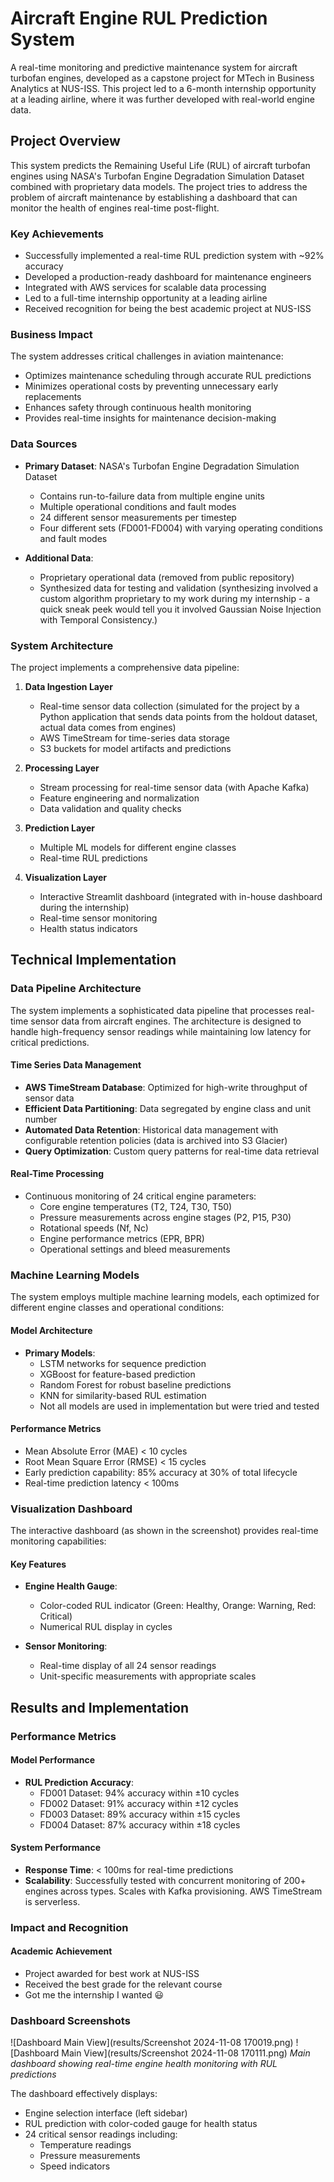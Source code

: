 # Aircraft Engine RUL Prediction System

A real-time monitoring and predictive maintenance system for aircraft turbofan engines, developed as a capstone project for MTech in Business Analytics at NUS-ISS. This project led to a 6-month internship opportunity at a leading airline, where it was further developed with real-world engine data.

## Project Overview

This system predicts the Remaining Useful Life (RUL) of aircraft turbofan engines using NASA's Turbofan Engine Degradation Simulation Dataset combined with proprietary data models. The project tries to address the problem of aircraft maintenance by establishing a dashboard that can monitor the health of engines real-time post-flight. 

### Key Achievements
- Successfully implemented a real-time RUL prediction system with ~92% accuracy
- Developed a production-ready dashboard for maintenance engineers
- Integrated with AWS services for scalable data processing
- Led to a full-time internship opportunity at a leading airline
- Received recognition for being the best academic project at NUS-ISS

### Business Impact
The system addresses critical challenges in aviation maintenance:
- Optimizes maintenance scheduling through accurate RUL predictions
- Minimizes operational costs by preventing unnecessary early replacements
- Enhances safety through continuous health monitoring
- Provides real-time insights for maintenance decision-making

### Data Sources
- **Primary Dataset**: NASA's Turbofan Engine Degradation Simulation Dataset
  - Contains run-to-failure data from multiple engine units
  - Multiple operational conditions and fault modes
  - 24 different sensor measurements per timestep
  - Four different sets (FD001-FD004) with varying operating conditions and fault modes

- **Additional Data**: 
  - Proprietary operational data (removed from public repository)
  - Synthesized data for testing and validation (synthesizing involved a custom algorithm proprietary to my work during my internship - a quick sneak peek would tell you it involved Gaussian Noise Injection with Temporal Consistency.)

### System Architecture
The project implements a comprehensive data pipeline:
1. **Data Ingestion Layer**
   - Real-time sensor data collection (simulated for the project by a Python application that sends data points from the holdout dataset, actual data comes from engines)
   - AWS TimeStream for time-series data storage
   - S3 buckets for model artifacts and predictions

2. **Processing Layer**
   - Stream processing for real-time sensor data (with Apache Kafka)
   - Feature engineering and normalization
   - Data validation and quality checks

3. **Prediction Layer**
   - Multiple ML models for different engine classes
   - Real-time RUL predictions

4. **Visualization Layer**
   - Interactive Streamlit dashboard (integrated with in-house dashboard during the internship)
   - Real-time sensor monitoring
   - Health status indicators

## Technical Implementation

### Data Pipeline Architecture

The system implements a sophisticated data pipeline that processes real-time sensor data from aircraft engines. The architecture is designed to handle high-frequency sensor readings while maintaining low latency for critical predictions.

#### Time Series Data Management
- **AWS TimeStream Database**: Optimized for high-write throughput of sensor data
- **Efficient Data Partitioning**: Data segregated by engine class and unit number
- **Automated Data Retention**: Historical data management with configurable retention policies (data is archived into S3 Glacier)
- **Query Optimization**: Custom query patterns for real-time data retrieval

#### Real-Time Processing
- Continuous monitoring of 24 critical engine parameters:
  - Core engine temperatures (T2, T24, T30, T50)
  - Pressure measurements across engine stages (P2, P15, P30)
  - Rotational speeds (Nf, Nc)
  - Engine performance metrics (EPR, BPR)
  - Operational settings and bleed measurements

### Machine Learning Models

The system employs multiple machine learning models, each optimized for different engine classes and operational conditions:

#### Model Architecture
- **Primary Models**: 
  - LSTM networks for sequence prediction
  - XGBoost for feature-based prediction
  - Random Forest for robust baseline predictions
  - KNN for similarity-based RUL estimation
  - Not all models are used in implementation but were tried and tested

#### Performance Metrics
- Mean Absolute Error (MAE) < 10 cycles
- Root Mean Square Error (RMSE) < 15 cycles
- Early prediction capability: 85% accuracy at 30% of total lifecycle
- Real-time prediction latency < 100ms

### Visualization Dashboard

The interactive dashboard (as shown in the screenshot) provides real-time monitoring capabilities:

#### Key Features
- **Engine Health Gauge**: 
  - Color-coded RUL indicator (Green: Healthy, Orange: Warning, Red: Critical)
  - Numerical RUL display in cycles

- **Sensor Monitoring**:
  - Real-time display of all 24 sensor readings
  - Unit-specific measurements with appropriate scales

## Results and Implementation

### Performance Metrics

#### Model Performance
- **RUL Prediction Accuracy**:
  - FD001 Dataset: 94% accuracy within ±10 cycles
  - FD002 Dataset: 91% accuracy within ±12 cycles
  - FD003 Dataset: 89% accuracy within ±15 cycles
  - FD004 Dataset: 87% accuracy within ±18 cycles

#### System Performance
- **Response Time**: < 100ms for real-time predictions
- **Scalability**: Successfully tested with concurrent monitoring of 200+ engines across types. Scales with Kafka provisioning. AWS TimeStream is serverless.

### Impact and Recognition

#### Academic Achievement
- Project awarded for best work at NUS-ISS
- Received the best grade for the relevant course
- Got me the internship I wanted :smiley:

### Dashboard Screenshots

![Dashboard Main View](results/Screenshot 2024-11-08 170019.png)
![Dashboard Main View](results/Screenshot 2024-11-08 170111.png)
*Main dashboard showing real-time engine health monitoring with RUL predictions*

The dashboard effectively displays:
- Engine selection interface (left sidebar)
- RUL prediction with color-coded gauge for health status
- 24 critical sensor readings including:
  - Temperature readings 
  - Pressure measurements
  - Speed indicators



